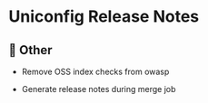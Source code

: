 # Uniconfig  Release Notes 
 
## :wrench: Other 
 
 - Remove OSS index checks from owasp
 
 - Generate release notes during merge job
